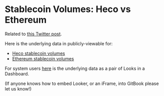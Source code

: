 # Stablecoin Volumes: Heco vs Ethereum

Related to [this Twitter post](https://twitter.com/ChainArgos/status/1749256253996720516).

Here is the underlying data in publicly-viewable for:
- [Heco stablecoin volumes](https://dashargos.chainargos.com/looks/b3ZCHksJF9vCt5RDSRjyydhPzHgX5vrt.txt?apply_formatting=true&apply_vis=true)
- [Ethereum stablecoin volumes](https://dashargos.chainargos.com/looks/JtQhGDHtB9dWVJY4WwytN9VjhJwVdct6.txt?apply_formatting=true&apply_vis=true)

For system users [here](https://dashargos.chainargos.com/dashboards/83) is the underlying data as a pair of Looks in a Dashboard.

(If anyone knows how to embed Looker, or an iFrame, into GitBook please let us know!)